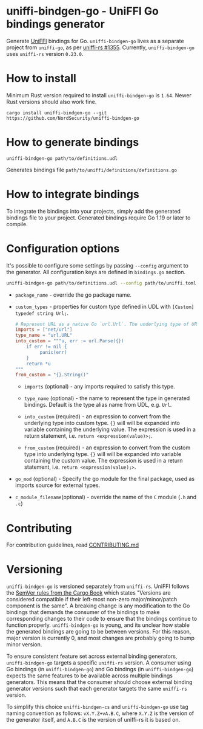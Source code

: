 # uniffi-bindgen-go - UniFFI Go bindings generator

Generate [UniFFI](https://github.com/mozilla/uniffi-rs) bindings for Go. `uniffi-bindgen-go` lives
as a separate project from `uniffi-go`, as per
[uniffi-rs #1355](https://github.com/mozilla/uniffi-rs/issues/1355). Currently, `uniffi-bindgen-go`
uses `uniffi-rs` version `0.23.0`.

# How to install

Minimum Rust version required to install `uniffi-bindgen-go` is `1.64`.
Newer Rust versions should also work fine.

```
cargo install uniffi-bindgen-go --git https://github.com/NordSecurity/uniffi-bindgen-go
```

# How to generate bindings

```
uniffi-bindgen-go path/to/definitions.udl
```
Generates bindings file `path/to/uniffi/definitions/definitions.go`

# How to integrate bindings

To integrate the bindings into your projects, simply add the generated bindings file to your project.
Generated bindings require Go 1.19 or later to compile.


# Configuration options

It's possible to configure some settings by passing `--config` argument to the generator. All
configuration keys are defined in `bindings.go` section.
```bash
uniffi-bindgen-go path/to/definitions.udl --config path/to/uniffi.toml
```

- `package_name` - override the go package name.

- `custom_types` - properties for custom type defined in UDL with `[Custom] typedef string Url;`.
    ```toml
    # Represent URL as a native Go `url.Url`. The underlying type of URL is a string.
    imports = ["net/url"]
    type_name = "url.URL"
    into_custom = """u, err := url.Parse({})
        if err != nil {
             panic(err)
        }
        return *u
    """
    from_custom = "{}.String()"
    ```

    - `imports` (optional) - any imports required to satisfy this type.

    - `type_name` (optional) - the name to represent the type in generated bindings. Default is the
        type alias name from UDL, e.g. `Url`.

    - `into_custom` (required) - an expression to convert from the underlying type into custom type. `{}` will
        will be expanded into variable containing the underlying value. The expression is used in a
        return statement, i.e. `return <expression(value)>;`.

    - `from_custom` (required) - an expression to convert from the custom type into underlying type. `{}` will
        will be expanded into variable containing the custom value. The expression is used in a
        return statement, i.e. `return <expression(value);>`.

- `go_mod` (optional) - Specify the go module for the final package, used as imports source for external types.

- `c_module_filename`(optional) - override the name of the `C` module (`.h` and `.c`)

# Contributing

For contribution guidelines, read [CONTRIBUTING.md](CONTRIBUTING.md)

# Versioning

`uniffi-bindgen-go` is versioned separately from `uniffi-rs`. UniFFI follows the [SemVer rules from
the Cargo Book](https://doc.rust-lang.org/cargo/reference/resolver.html#semver-compatibility)
which states "Versions are considered compatible if their left-most non-zero
major/minor/patch component is the same". A breaking change is any modification to the Go bindings
that demands the consumer of the bindings to make corresponding changes to their code to ensure that
the bindings continue to function properly. `uniffi-bindgen-go` is young, and its unclear how stable
the generated bindings are going to be between versions. For this reason, major version is currently
0, and most changes are probably going to bump minor version.

To ensure consistent feature set across external binding generators, `uniffi-bindgen-go` targets
a specific `uniffi-rs` version. A consumer using Go bindings (in `uniffi-bindgen-go`) and Go
bindings (in `uniffi-bindgen-go`) expects the same features to be available across multiple bindings
generators. This means that the consumer should choose external binding generator versions such that
each generator targets the same `uniffi-rs` version.

To simplify this choice `uniffi-bindgen-cs` and `uniffi-bindgen-go` use tag naming convention
as follows: `vX.Y.Z+vA.B.C`, where `X.Y.Z` is the version of the generator itself, and `A.B.C` is
the version of uniffi-rs it is based on.
